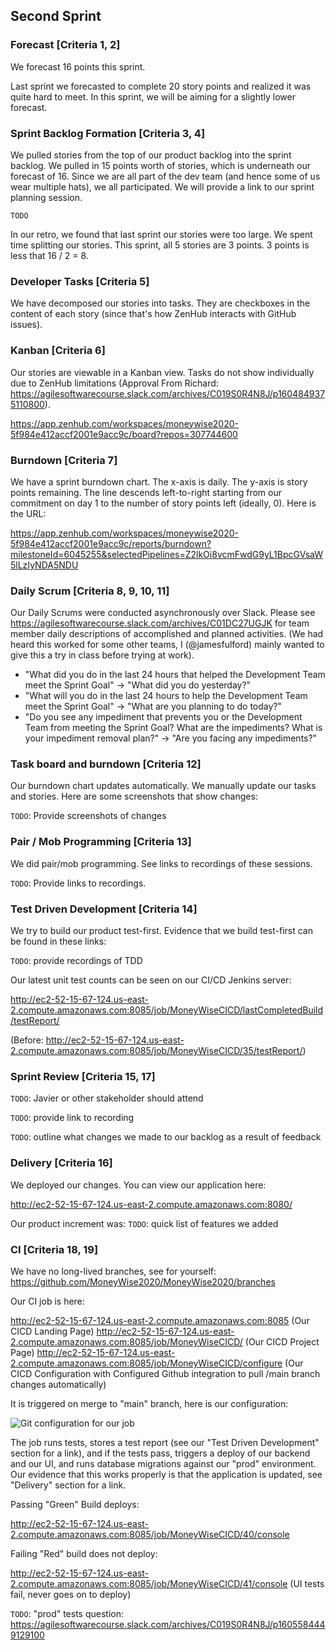 ## Second Sprint

### Forecast [Criteria 1, 2]

We forecast 16 points this sprint.

Last sprint we forecasted to complete 20 story points and realized it was quite hard to meet. In this sprint, we will be aiming for a slightly lower forecast.

### Sprint Backlog Formation [Criteria 3, 4]

We pulled stories from the top of our product backlog into the sprint backlog. We pulled in 15 points worth of stories, which is underneath our forecast of 16. Since we are all part of the dev team (and hence some of us wear multiple hats), we all participated. We will provide a link to our sprint planning session.

`TODO`

In our retro, we found that last sprint our stories were too large. We spent time splitting our stories. This sprint, all 5 stories are 3 points. 3 points is less that 16 / 2 = 8.

### Developer Tasks [Criteria 5]

We have decomposed our stories into tasks. They are checkboxes in the content of each story (since that's how ZenHub interacts with GitHub issues).

### Kanban [Criteria 6]

Our stories are viewable in a Kanban view. Tasks do not show individually due to ZenHub limitations (Approval From Richard: https://agilesoftwarecourse.slack.com/archives/C019S0R4N8J/p1604849375110800).

https://app.zenhub.com/workspaces/moneywise2020-5f984e412accf2001e9acc9c/board?repos=307744600

### Burndown [Criteria 7]

We have a sprint burndown chart. The x-axis is daily. The y-axis is story points remaining. The line descends left-to-right starting from our commitment on day 1 to the number of story points left (ideally, 0). Here is the URL:

https://app.zenhub.com/workspaces/moneywise2020-5f984e412accf2001e9acc9c/reports/burndown?milestoneId=6045255&selectedPipelines=Z2lkOi8vcmFwdG9yL1BpcGVsaW5lLzIyNDA5NDU

### Daily Scrum [Criteria 8, 9, 10, 11]

Our Daily Scrums were conducted asynchronously over Slack. Please see https://agilesoftwarecourse.slack.com/archives/C01DC27UGJK for team member daily descriptions of accomplished and planned activities. (We had heard this worked for some other teams, I (@jamesfulford) mainly wanted to give this a try in class before trying at work). 

- "What did you do in the last 24 hours that helped the Development Team meet the Sprint Goal" -> "What did you do yesterday?"
- "What will you do in the last 24 hours to help the Development Team meet the Sprint Goal" -> "What are you planning to do today?"
- "Do you see any impediment that prevents you or the Development Team from meeting the Sprint Goal? What are the impediments? What is your impediment removal plan?" -> "Are you facing any impediments?"

### Task board and burndown [Criteria 12]

Our burndown chart updates automatically. We manually update our tasks and stories. Here are some screenshots that show changes:

`TODO`: Provide screenshots of changes

### Pair / Mob Programming [Criteria 13]

We did pair/mob programming. See links to recordings of these sessions.

`TODO`: Provide links to recordings.

### Test Driven Development [Criteria 14]

We try to build our product test-first. Evidence that we build test-first can be found in these links:

`TODO`: provide recordings of TDD

Our latest unit test counts can be seen on our CI/CD Jenkins server: 

http://ec2-52-15-67-124.us-east-2.compute.amazonaws.com:8085/job/MoneyWiseCICD/lastCompletedBuild/testReport/

(Before: http://ec2-52-15-67-124.us-east-2.compute.amazonaws.com:8085/job/MoneyWiseCICD/35/testReport/)

### Sprint Review [Criteria 15, 17]

`TODO`: Javier or other stakeholder should attend

`TODO`: provide link to recording

`TODO`: outline what changes we made to our backlog as a result of feedback

### Delivery [Criteria 16]

We deployed our changes. You can view our application here:

http://ec2-52-15-67-124.us-east-2.compute.amazonaws.com:8080/

Our product increment was:
`TODO`: quick list of features we added

### CI [Criteria 18, 19]

We have no long-lived branches, see for yourself: https://github.com/MoneyWise2020/MoneyWise2020/branches

Our CI job is here:

http://ec2-52-15-67-124.us-east-2.compute.amazonaws.com:8085 (Our CICD Landing Page)
http://ec2-52-15-67-124.us-east-2.compute.amazonaws.com:8085/job/MoneyWiseCICD/ (Our CICD Project Page)
http://ec2-52-15-67-124.us-east-2.compute.amazonaws.com:8085/job/MoneyWiseCICD/configure (Our CICD Configuration with Configured Github integration to pull /main branch changes automatically)

It is triggered on merge to "main" branch, here is our configuration:

![Git configuration for our job](https://drive.google.com/uc?export=download&id=1mebWOSkeImMrN2MxvvZHr0_KAtomLbD2)

The job runs tests, stores a test report (see our "Test Driven Development" section for a link), and if the tests pass, triggers a deploy of our backend and our UI, and runs database migrations against our "prod" environment. Our evidence that this works properly is that the application is updated, see "Delivery" section for a link.

Passing "Green" Build deploys:

http://ec2-52-15-67-124.us-east-2.compute.amazonaws.com:8085/job/MoneyWiseCICD/40/console

Failing "Red" build does not deploy:

http://ec2-52-15-67-124.us-east-2.compute.amazonaws.com:8085/job/MoneyWiseCICD/41/console (UI tests fail, never goes on to deploy)

`TODO`: "prod" tests question: https://agilesoftwarecourse.slack.com/archives/C019S0R4N8J/p1605584449129100

